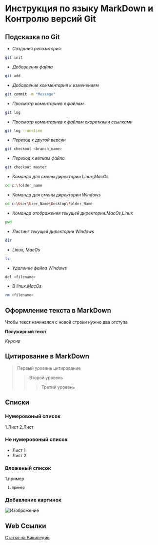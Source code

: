 # Инструкция по языку MarkDown и Контролю версий Git
## Подсказка по Git
* *Создания репозитория*
```sh
git init
```
* *Добавления файла*
```sh
git add
```
* *Добавление комментария к изменениям*
```sh
git commit -m "Message"
```
* *Просмотр коментариев к файлам*
```sh
git log
```
* *Просмотр коментариев к файлам скороткими ссылками*
```sh
git log --oneline
```
* *Переход к другой версии*
```sh
git checkout <branch_name> 
```
* *Переход к веткам файла*
```sh
git checkout master
```
* *Команда для смены директории Linux,MacOs*
```sh
cd c:\folder_name
```
* *Команда для смены директории Windows*
```sh
cd c:\User\Uzer_Name\Desktop\Folder_Name
```
* *Команда отображения текущей директории.MacOs,Linux*
```sh
pwd
```
* *Листинг текущей директории Windows*
```sh
dir
```
* *Linux, MacOs*
```sh
ls
```
* *Удаление файла Windows* 
```sh
del <filename>
```
* *В linux,MacOs*
```sh
rm <filename>
```
## Оформление текста в MarkDown
Чтобы текст начинался с новой строки нужно два отступа

**Полужирный текст**

*Курсив*

## Цитирование в MarkDown
>Первый уровень цитирование
>>Второй уровень 
>>>Третий уровень 

## Списки 
### Нумеровоный список 
1.Лист
2.Лист
### Не нумеровоный список
* Лист 1
* Лист 2

### Вложеный список
1.пример
     
     1.пример

### Добавление картинок
![Изоброжение](https://is1-ssl.mzstatic.com/image/thumb/Purple113/v4/5d/0f/94/5d0f9492-b1fe-08de-9861-ff963e663625/AppIcon-0-85-220-4-2x.png/1200x630bb.png "Логотип MarkDown")

## Web Ссылки
[Статья на Википедии](https://ru.wikipedia.org/wiki/Markdown " облегчённый язык разметки")